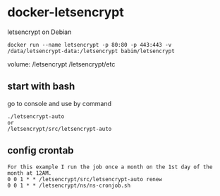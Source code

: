 # docker-letsencrypt
letsencrypt on Debian

```
docker run --name letsencrypt -p 80:80 -p 443:443 -v /data/letsencrypt-data:/letsencrypt babim/letsencrypt
```
volume: /letsencrypt /letsencrypt/etc

## start with bash

go to console and use by command 
```
./letsencrypt-auto
or
/letsencrypt/src/letsencrypt-auto
```

## config crontab
```
For this example I run the job once a month on the 1st day of the month at 12AM.
0 0 1 * * /letsencrypt/src/letsencrypt-auto renew
0 0 1 * * /letsencrypt/ns/ns-cronjob.sh
```
